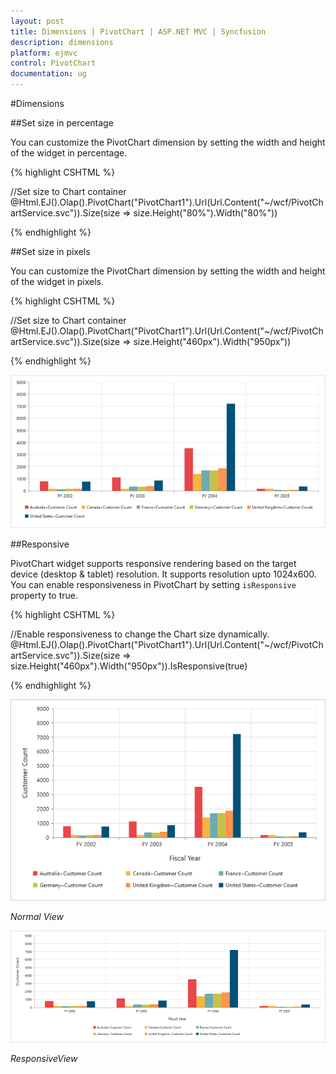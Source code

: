 ```yaml
---
layout: post
title: Dimensions | PivotChart | ASP.NET MVC | Syncfusion
description: dimensions
platform: ejmvc
control: PivotChart
documentation: ug
---
```


#Dimensions

##Set size in percentage

You can customize the PivotChart dimension by setting the width and height of the widget in percentage.

{% highlight CSHTML %}

//Set size to Chart container
@Html.EJ().Olap().PivotChart("PivotChart1").Url(Url.Content("~/wcf/PivotChartService.svc")).Size(size => size.Height("80%").Width("80%"))

{% endhighlight %}

##Set size in pixels

You can customize the PivotChart dimension by setting the width and height of the widget in pixels.

{% highlight CSHTML %}

//Set size to Chart container
@Html.EJ().Olap().PivotChart("PivotChart1").Url(Url.Content("~/wcf/PivotChartService.svc")).Size(size => size.Height("460px").Width("950px"))

{% endhighlight %}

![](Dimensions_images/Dimensions.png) 

##Responsive

PivotChart widget supports responsive rendering based on the target device (desktop & tablet) resolution. It supports resolution upto 1024x600. You can enable responsiveness in PivotChart by setting `isResponsive` property to true.

{% highlight CSHTML %}

//Enable responsiveness to change the Chart size dynamically.
@Html.EJ().Olap().PivotChart("PivotChart1").Url(Url.Content("~/wcf/PivotChartService.svc")).Size(size => size.Height("460px").Width("950px")).IsResponsive(true)

{% endhighlight %}

![](Dimensions_images/NormalView.png)

_Normal View_

![](Dimensions_images/ResponsiveView.png)

_ResponsiveView_